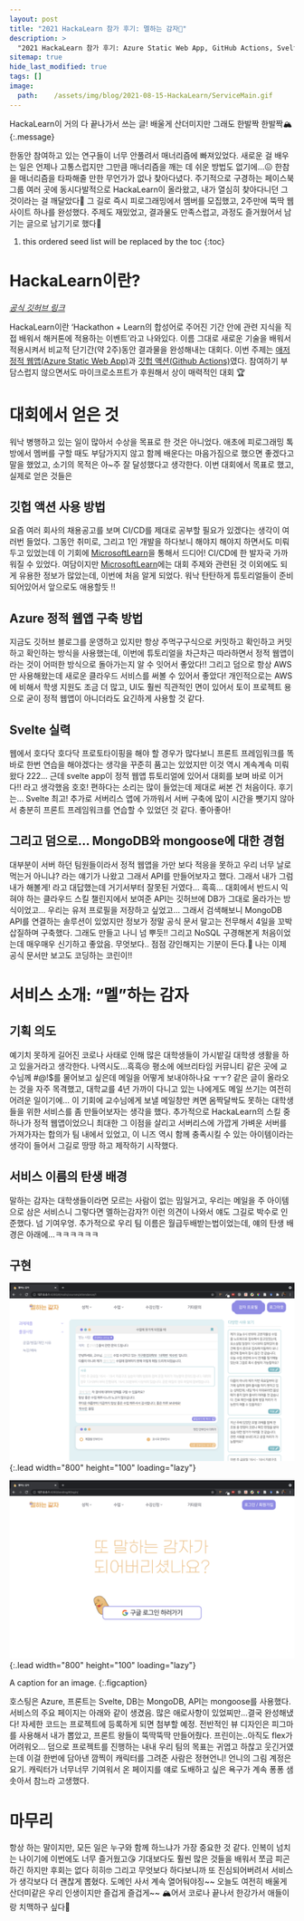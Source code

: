 ```yaml
---
layout: post
title: "2021 HackaLearn 참가 후기: 멜하는 감자🥔"
description: >
  "2021 HackaLearn 참가 후기: Azure Static Web App, GitHub Actions, Svelte, MongoDB로 웹서비스 만들기"
sitemap: true
hide_last_modified: true
tags: []
image:
  path:    /assets/img/blog/2021-08-15-HackaLearn/ServiceMain.gif
---
```




HackaLearn이 거의 다 끝나가서 쓰는 글! 배울게 산더미지만 그래도 한발짝 한발짝🏔
{:.message}

한동안 참여하고 있는 연구들이 너무 안풀려서 매너리즘에 빠져있었다. 새로운 걸 배우는 일은 언제나 고통스럽지만 그만큼 매너리즘을 깨는 데 쉬운 방법도 없기에…😖 한참을 매너리즘을 타파해줄 만한 무언가가 없나 찾아다녔다. 주기적으로 구경하는 페이스북 그룹 여러 곳에 동시다발적으로 HackaLearn이 올라왔고, 내가 열심히 찾아다니던 그것이라는 걸 깨달았다🎉 그 길로 즉시 피로그래밍에서 멤버를 모집했고, 2주만에 뚝딱 웹사이트 하나를 완성했다. 주제도 재밌었고, 결과물도 만족스럽고, 과정도 즐거웠어서 남기는 글으로 남기기로 했다🥰



1. this ordered seed list will be replaced by the toc
{:toc}

# HackaLearn이란? 

[*공식 깃허브 링크*](https://github.com/devrel-kr/HackaLearn?fbclid=IwAR1Ppi_zfEnkK-gBtd_BKl70FBbYlj2WtGulDktikRaPShlp7JvuCy-fhjQ)

HackaLearn이란  ‘Hackathon + Learn의 합성어로 주어진 기간 안에 관련 지식을 직접 배워서 해커톤에 적용하는 이벤트’라고 나와있다. 이름 그대로 새로운 기술을 배워서 적용시켜서 비교적 단기간(약 2주)동안 결과물을 완성해내는 대회다. 이번 주제는 [애저 정적 웹앱(Azure Static Web App)](https://azure.microsoft.com/ko-kr/services/app-service/static/?WT.mc_id=devcloud-33673-juyoo&ocid=AID3035096)과 [깃헙 액션(Github Actions)](https://github.com/features/actions)였다. 참여하기 부담스럽지 않으면서도 마이크로소프트가 후원해서 상이 매력적인 대회 🏆



# 대회에서 얻은 것

워낙 병행하고 있는 일이 많아서 수상을 목표로 한 것은 아니었다. 애초에 피로그래밍 톡방에서 멤버를 구할 때도 부담가지지 않고 함께 배운다는 마음가짐으로 했으면 좋겠다고 말을 했었고, 소기의 목적은 아~주 잘 달성했다고 생각한다. 이번 대회에서 목표로 했고, 실제로 얻은 것들은 



## 깃헙 액션 사용 방법

요즘 여러 회사의 채용공고를 보며 CI/CD를 제대로 공부할 필요가 있겠다는 생각이 여러번 들었다. 그동안 취미로, 그리고 1인 개발을 하다보니 해야지 해야지 하면서도 미뤄두고 있었는데 이 기회에 [MicrosoftLearn](https://docs.microsoft.com/ko-kr/learn/)을 통해서 드디어! CI/CD에 한 발자국 가까워질 수 있었다. 여담이지만 [MicrosoftLearn](https://docs.microsoft.com/ko-kr/learn/)에는 대회 주제와 관련된 것 이외에도 되게 유용한 정보가 많았는데, 이번에 처음 알게 되었다. 워낙 탄탄하게 튜토리얼들이 준비되어있어서 앞으로도 애용할듯 !!



## Azure 정적 웹앱 구축 방법

지금도 깃허브 블로그를 운영하고 있지만 항상 주먹구구식으로 커밋하고 확인하고 커밋하고 확인하는 방식을 사용했는데, 이번에 튜토리얼을 차근차근 따라하면서 정적 웹앱이라는 것이 어떠한 방식으로 돌아가는지 알 수 잇어서 좋았다!! 그리고 덤으로 항상 AWS만 사용해왔는데 새로운 클라우드 서비스를 써볼 수 있어서 좋았다! 개인적으로는 AWS에 비해서 학생 지원도 조금 더 많고, UI도 훨씬 직관적인 면이 있어서 토이 프로젝트 용으로 굳이 정적 웹앱이 아니더라도 요긴하게 사용할 것 같다. 



## Svelte 실력

웹에서 호다닥 호다닥 프로토타이핑을 해야 할 경우가 많다보니 프론트 프레임워크를 똑바로 한번 연습을 해야겠다는 생각을 꾸준히 품고는 있었지만 이것 역시 계속계속 미뤄왔다 222… 근데 svelte app이 정적 웹앱 튜토리얼에 있어서 대회를 보며 바로 이거다!! 라고 생각했음 호호! 편하다는 소리는 많이 들었는데 제대로 써본 건 처음이다. 후기는… Svelte 최고! 추가로 서버리스 앱에 가까워서 서버 구축에 많이 시간을 뺏기지 않아서 충분히 프론트 프레임워크를 연습할 수 있었던 것 같다. 좋아좋아!



## 그리고 덤으로… MongoDB와 mongoose에 대한 경험

대부분이 서버 하던 팀원들이라서 정적 웹앱을 가만 보다 적응을 못하고 우리 너무 날로 먹는거 아니냐? 라는 얘기가 나왔고 그래서 API를 만들어보자고 했다. 그래서 내가 그럼 내가 해볼게! 라고 대답했는데 거기서부터 잘못된 거였다… 흑흑… 대회에서 반드시 익혀야 하는 클라우드 스킬 챌린지에서 보여준 API는 깃허브에 DB가 그대로 올라가는 방식이었고… 우리는 유저 프로필을 저장하고 싶었고… 그래서 검색해보니 MongoDB API를 연결하는 솔루션이 있었지만 정보가 정말 공식 문서 말고는 전무해서 4일을 꼬박 삽질하며 구축했다. 그래도 만들고 나니 넘 뿌듯!! 그리고 NoSQL 구경해본게 처음이었는데 매우매우 신기하고 좋았음. 무엇보다.. 점점 강인해지는 기분이 든다.💪 나는 이제 공식 문서만 보고도 코딩하는 코린이!!



# 서비스 소개: “멜”하는 감자



## 기획 의도

예기치 못하게 길어진 코로나 사태로 인해 많은 대학생들이 가시밭길 대학생 생활을 하고 있을거라고 생각한다. 나역시도…흑흑😢 평소에 에브리타임 커뮤니티 같은 곳에 교수님께 #@!$를 물어보고 싶은데 메일을 어떻게 보내야하나요 ㅜㅜ? 같은 글이 올라오는 것을 자주 목격했고, 대학교를 4년 가까이 다니고 있는 나에게도 메일 쓰기는 여전히 어려운 일이기에… 이 기회에 교수님에게 보낼 메일창만 켜면 옴짝달싹도 못하는 대학생들을 위한 서비스를 좀 만들어보자는 생각을 했다. 추가적으로 HackaLearn의 스킬 중 하나가 정적 웹앱이었으니 최대한 그 이점을 살리고 서버리스에 가깝게 가벼운 서버를 가져가자는 합의가 팀 내에서 있었고, 이 니즈 역시 함께 충족시킬 수 있는 아이템이라는 생각이 들어서 그길로 땅땅 하고 제작하기 시작했다.



## 서비스 이름의 탄생 배경

말하는 감자는 대학생들이라면 모르는 사람이 없는 밈일거고, 우리는 메일을 주 아이템으로 삼은 서비스니 그렇다면 멜하는감자?! 이런 의견이 나와서 얘도 그길로 박수로 인준했다. 넘 기여우엉. 추가적으로 우리 팀 이름은 월급두배받는법이었는데, 얘의 탄생 배경은 아래에…ㅋㅋㅋㅋㅋㅋ



## 구현

![](/assets/img/blog/2021-08-15-HackaLearn/MailPage.png){:.lead width="800" height="100" loading="lazy"}

![](/assets/img/blog/2021-08-15-HackaLearn/LoginPage.png){:.lead width="800" height="100" loading="lazy"}

A caption for an image.
{:.figcaption}

호스팅은 Azure, 프론트는 Svelte, DB는 MongoDB, API는 mongoose를 사용했다. 서비스의 주요 페이지는 아래와 같이 생겼음. 많은 애로사항이 있었찌만…결국 완성해냈다! 자세한 코드는 프로젝트에 등록하게 되면 첨부할 예정. 전반적인 뷰 디자인은 피그마를 사용해서 내가 뽑았고, 프론트 왕들이 뚝딱뚝딱 만들어줬다. 프린이는..아직도 flex가 어려워오… 덤으로 프로젝트를 진행하는 내내 우리 팀의 목표는 귀엽고 하찮고 웃긴거였는데 이걸 한번에 담아낸 깜찍이 캐릭터를 그려준 사람은 정현언니! 언니의 그림 계정은 요기. 캐릭터가 너무너무 기여워서 온 페이지를 얘로 도배하고 싶은 욕구가 계속 퐁퐁 샘솟아서 참느라 고생했다.  



# 마무리

항상 하는 말이지만, 모든 일은 누구와 함께 하느냐가 가장 중요한 것 같다. 인복이 넘치는 나이기에 이번에도 너무 즐거웠고😘 기대보다도 훨씬 많은 것들을 배워서 쪼금 피곤하긴 하지만 후회는 없다 히히🤓 그리고 무엇보다 하다보니까 또 진심되어버려서 서비스가 생각보다 더 괜찮게 뽑혔다. 도메인 사서 계속 열어둬야징~~ 오늘도 여전히 배울게 산더미같은 우리 인생이지만 즐겁게 즐겁게~~ 🏔어서 코로나 끝나서 한강가서 애들이랑 치맥하구 싶다🍗

 
